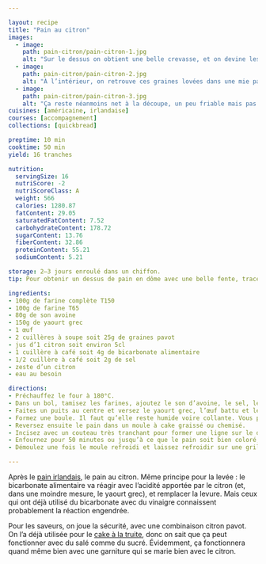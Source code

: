 ```yaml
---

layout: recipe
title: "Pain au citron"
images:
  - image:
    path: pain-citron/pain-citron-1.jpg
    alt: "Sur le dessus on obtient une belle crevasse, et on devine les graines de pavot."
  - image:
    path: pain-citron/pain-citron-2.jpg
    alt: "À l’intérieur, on retrouve ces graines lovées dans une mie pas mal dense, typique du pain au bicarbonate."
  - image:
    path: pain-citron/pain-citron-3.jpg
    alt: "Ça reste néanmoins net à la découpe, un peu friable mais pas trop, et on peut facilement les tartiner, comme ici avec du beurre de cacahuète." 
cuisines: [américaine, irlandaise]
courses: [accompagnement]
collections: [quickbread]

preptime: 10 min
cooktime: 50 min
yield: 16 tranches

nutrition:
  servingSize: 16
  nutriScore: -2
  nutriScoreClass: A
  weight: 566
  calories: 1280.87
  fatContent: 29.05
  saturatedFatContent: 7.52
  carbohydrateContent: 178.72
  sugarContent: 13.76
  fiberContent: 32.86
  proteinContent: 55.21
  sodiumContent: 5.21

storage: 2–3 jours enroulé dans un chiffon.
tip: Pour obtenir un dessus de pain en dôme avec une belle fente, tracez une ligne avec quelques gouttes d’huile si vous ne le sentez pas de l’inciser. 

ingredients:
- 100g de farine complète T150
- 100g de farine T65
- 80g de son avoine
- 150g de yaourt grec
- 1 œuf
- 2 cuillères à soupe soit 25g de graines pavot
- jus d’1 citron soit environ 5cl
- 1 cuillère à café soit 4g de bicarbonate alimentaire
- 1/2 cuillère à café soit 2g de sel
- zeste d’un citron
- eau au besoin

directions:
- Préchauffez le four à 180°C.
- Dans un bol, tamisez les farines, ajoutez le son d’avoine, le sel, le bicarbonate, les graines de pavot, et le zeste du citron. Mélangez.
- Faites un puits au centre et versez le yaourt grec, l’œuf battu et le jus de citron. Mélangez le tout en humidifiant vos mains ou à l’aide d’une cuillère en bois, en faisant des mouvements circulaires jusqu’à obtenir une pâte homogène sans grumeau. Ne travaillez pour autant pas trop la pâte, au risque de finir avec un pain très dense.
- Formez une boule. Il faut qu’elle reste humide voire collante. Vous pouvez ajouter un peu d’eau ou de farine en fonction de la texture de la pâte.
- Reversez ensuite le pain dans un moule à cake graissé ou chemisé.
- Incisez avec un couteau très tranchant pour former une ligne sur le dessus.
- Enfournez pour 50 minutes ou jusqu’à ce que le pain soit bien coloré, son dessus craquelé sur quasiment toute la longueur, et que la pointe d’un couteau ressorte avec quelques flocons de mie.
- Démoulez une fois le moule refroidi et laissez refroidir sur une grille. 

---
```


Après le [pain irlandais](soda-bread.html), le pain au citron. Même principe pour la levée&nbsp;: le bicarbonate alimentaire va réagir avec l’acidité apportée par le citron (et, dans une moindre mesure, le yaourt grec), et remplacer la levure. Mais ceux qui ont déjà utilisé du bicarbonate avec du vinaigre connaissent probablement la réaction engendrée.

Pour les saveurs, on joue la sécurité, avec une combinaison citron pavot. On l’a déjà utilisée pour le [cake à la truite](cake-truite.html), donc on sait que ça peut fonctionner avec du salé comme du sucré. Évidemment, ça fonctionnera quand même bien avec une garniture qui se marie bien avec le citron.